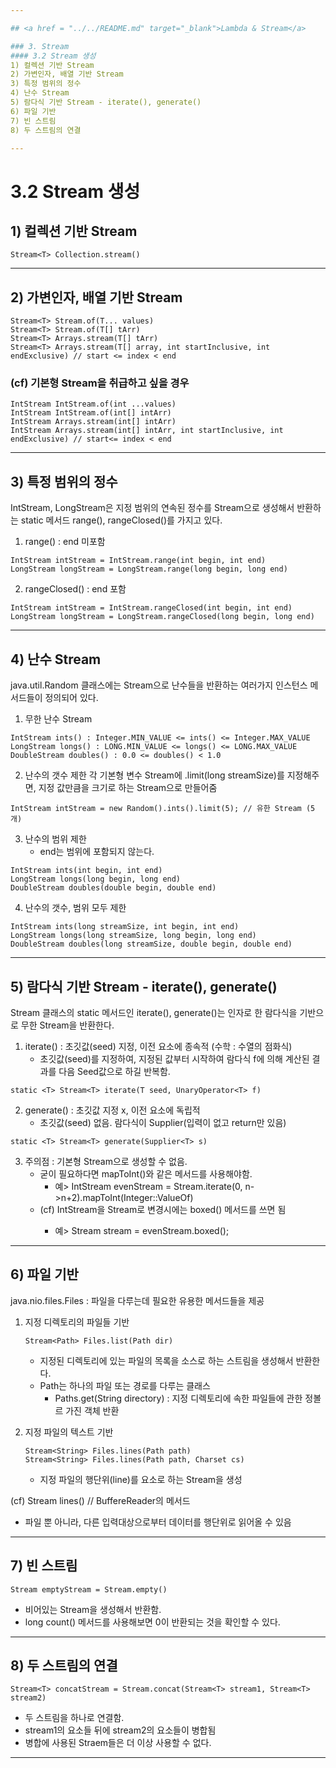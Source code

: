 ```yaml
---

## <a href = "../../README.md" target="_blank">Lambda & Stream</a>  

### 3. Stream
#### 3.2 Stream 생성
1) 컬렉션 기반 Stream
2) 가변인자, 배열 기반 Stream
3) 특정 범위의 정수
4) 난수 Stream
5) 람다식 기반 Stream - iterate(), generate()
6) 파일 기반
7) 빈 스트림
8) 두 스트림의 연결

---
```


# 3.2 Stream 생성

## 1) 컬렉션 기반 Stream
```
Stream<T> Collection.stream()
```

---

## 2) 가변인자, 배열 기반 Stream
```
Stream<T> Stream.of(T... values)
Stream<T> Stream.of(T[] tArr)
Stream<T> Arrays.stream(T[] tArr)
Stream<T> Arrays.stream(T[] array, int startInclusive, int endExclusive) // start <= index < end
```

### (cf) 기본형 Stream을 취급하고 싶을 경우
```
IntStream IntStream.of(int ...values)
IntStream IntStream.of(int[] intArr)
IntStream Arrays.stream(int[] intArr)
IntStream Arrays.stream(int[] intArr, int startInclusive, int endExclusive) // start<= index < end
```

---

## 3) 특정 범위의 정수
IntStream, LongStream은
지정 범위의 연속된 정수를 Stream으로 생성해서 반환하는 static 메서드 range(), rangeClosed()를 가지고 있다.

1. range() : end 미포함
```
IntStream intStream = IntStream.range(int begin, int end)
LongStream longStream = LongStream.range(long begin, long end)
```

2. rangeClosed() : end 포함
```
IntStream intStream = IntStream.rangeClosed(int begin, int end)
LongStream longStream = LongStream.rangeClosed(long begin, long end)
```

---

## 4) 난수 Stream
java.util.Random 클래스에는 Stream으로 난수들을 반환하는 여러가지 인스턴스 메서드들이 정의되어 있다.

1. 무한 난수 Stream
```
IntStream ints() : Integer.MIN_VALUE <= ints() <= Integer.MAX_VALUE
LongStream longs() : LONG.MIN_VALUE <= longs() <= LONG.MAX_VALUE
DoubleStream doubles() : 0.0 <= doubles() < 1.0
```

2. 난수의 갯수 제한
각 기본형 변수 Stream에 .limit(long streamSize)를 지정해주면, 지정 값만큼을 크기로 하는 Stream으로 만들어줌
```
IntStream intStream = new Random().ints().limit(5); // 유한 Stream (5개)
```

3. 난수의 범위 제한
   - end는 범위에 포함되지 않는다.
```
IntStream ints(int begin, int end)
LongStream longs(long begin, long end) 
DoubleStream doubles(double begin, double end)
```

4. 난수의 갯수, 범위 모두 제한
```
IntStream ints(long streamSize, int begin, int end)
LongStream longs(long streamSize, long begin, long end)
DoubleStream doubles(long streamSize, double begin, double end)
```

---

## 5) 람다식 기반 Stream - iterate(), generate()

Stream 클래스의 static 메서드인 iterate(), generate()는 인자로 한 람다식을 기반으로 무한 Stream을 반환한다.

1) iterate() : 초깃값(seed) 지정, 이전 요소에 종속적 (수학 : 수열의 점화식)  
   - 초깃값(seed)를 지정하여, 지정된 값부터 시작하여 람다식 f에 의해 계산된 결과를 다음 Seed값으로 하길 반복함.
```
static <T> Stream<T> iterate(T seed, UnaryOperator<T> f)
```

2) generate() : 초깃값 지정 x, 이전 요소에 독립적
   - 초깃값(seed) 없음. 람다식이 Supplier(입력이 없고 return만 있음)
```
static <T> Stream<T> generate(Supplier<T> s)
```

3) 주의점 : 기본형 Stream으로 생성할 수 없음.
   - 굳이 필요하다면 mapToInt()와 같은 메서드를 사용해야함. 
     - 예> IntStream evenStream = Stream.iterate(0, n->n+2).mapToInt(Integer::ValueOf)
   - (cf) IntStream을 Stream<Integer>로 변경시에는 boxed() 메서드를 쓰면 됨
     - 예> Stream<Integer> stream = evenStream.boxed();
---

## 6) 파일 기반
java.nio.files.Files : 파일을 다루는데 필요한 유용한 메서드들을 제공  

1. 지정 디렉토리의 파일들 기반
   
   ```
   Stream<Path> Files.list(Path dir)
   ```
   - 지정된 디렉토리에 있는 파일의 목록을 소스로 하는 스트림을 생성해서 반환한다.
   - Path는 하나의 파일 또는 경로를 다루는 클래스
     - Paths.get(String directory) : 지정 디렉토리에 속한 파일들에 관한 정볼르 가진 객체 반환

2. 지정 파일의 텍스트 기반
   ```
   Stream<String> Files.lines(Path path)
   Stream<String> Files.lines(Path path, Charset cs)
   ```
   - 지정 파일의 행단위(line)를 요소로 하는 Stream을 생성  

(cf) Stream<String> lines() // BuffereReader의 메서드 
   - 파일 뿐 아니라, 다른 입력대상으로부터 데이터를 행단위로 읽어올 수 있음
---
   
## 7) 빈 스트림
```
Stream emptyStream = Stream.empty()
```
- 비어있는 Stream을 생성해서 반환함.
- long count() 메서드를 사용해보면 0이 반환되는 것을 확인할 수 있다.

---

## 8) 두 스트림의 연결
```
Stream<T> concatStream = Stream.concat(Stream<T> stream1, Stream<T> stream2)
```
- 두 스트림을 하나로 연결함.
- stream1의 요소들 뒤에 stream2의 요소들이 병합됨
- 병합에 사용된 Straem들은 더 이상 사용할 수 없다.

---

